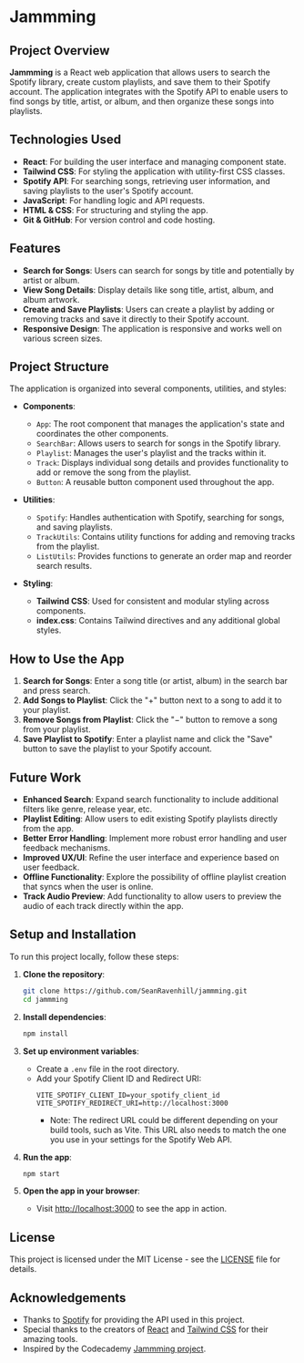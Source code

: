 # Jammming

## Project Overview

**Jammming** is a React web application that allows users to search the Spotify library, create custom playlists, and save them to their Spotify account. The application integrates with the Spotify API to enable users to find songs by title, artist, or album, and then organize these songs into playlists.

## Technologies Used

- **React**: For building the user interface and managing component state.
- **Tailwind CSS**: For styling the application with utility-first CSS classes.
- **Spotify API**: For searching songs, retrieving user information, and saving playlists to the user's Spotify account.
- **JavaScript**: For handling logic and API requests.
- **HTML & CSS**: For structuring and styling the app.
- **Git & GitHub**: For version control and code hosting.

## Features

- **Search for Songs**: Users can search for songs by title and potentially by artist or album.
- **View Song Details**: Display details like song title, artist, album, and album artwork.
- **Create and Save Playlists**: Users can create a playlist by adding or removing tracks and save it directly to their Spotify account.
- **Responsive Design**: The application is responsive and works well on various screen sizes.

## Project Structure

The application is organized into several components, utilities, and styles:

- **Components**: 
  - `App`: The root component that manages the application's state and coordinates the other components.
  - `SearchBar`: Allows users to search for songs in the Spotify library.
  - `Playlist`: Manages the user's playlist and the tracks within it.
  - `Track`: Displays individual song details and provides functionality to add or remove the song from the playlist.
  - `Button`: A reusable button component used throughout the app.

- **Utilities**:
  - `Spotify`: Handles authentication with Spotify, searching for songs, and saving playlists.
  - `TrackUtils`: Contains utility functions for adding and removing tracks from the playlist.
  - `ListUtils`: Provides functions to generate an order map and reorder search results.

- **Styling**:
  - **Tailwind CSS**: Used for consistent and modular styling across components.
  - **index.css**: Contains Tailwind directives and any additional global styles.

## How to Use the App

1. **Search for Songs**: Enter a song title (or artist, album) in the search bar and press search.
2. **Add Songs to Playlist**: Click the "+" button next to a song to add it to your playlist.
3. **Remove Songs from Playlist**: Click the "−" button to remove a song from your playlist.
4. **Save Playlist to Spotify**: Enter a playlist name and click the "Save" button to save the playlist to your Spotify account.

## Future Work

- **Enhanced Search**: Expand search functionality to include additional filters like genre, release year, etc.
- **Playlist Editing**: Allow users to edit existing Spotify playlists directly from the app.
- **Better Error Handling**: Implement more robust error handling and user feedback mechanisms.
- **Improved UX/UI**: Refine the user interface and experience based on user feedback.
- **Offline Functionality**: Explore the possibility of offline playlist creation that syncs when the user is online.
- **Track Audio Preview**: Add functionality to allow users to preview the audio of each track directly within the app.

## Setup and Installation

To run this project locally, follow these steps:

1. **Clone the repository**:
    ```bash
    git clone https://github.com/SeanRavenhill/jammming.git
    cd jammming
    ```

2. **Install dependencies**:
    ```bash
    npm install
    ```

3. **Set up environment variables**:
    - Create a `.env` file in the root directory.
    - Add your Spotify Client ID and Redirect URI:
        ```env
        VITE_SPOTIFY_CLIENT_ID=your_spotify_client_id
        VITE_SPOTIFY_REDIRECT_URI=http://localhost:3000
        ```
        - Note: The redirect URL could be different depending on your build tools, such as Vite. This URL also needs to match the one you use in your settings for the Spotify Web API.

4. **Run the app**:
    ```bash
    npm start
    ```

5. **Open the app in your browser**:
    - Visit [http://localhost:3000](http://localhost:3000) to see the app in action.

## License

This project is licensed under the MIT License - see the [LICENSE](https://github.com/git/git-scm.com/blob/main/MIT-LICENSE.txt) file for details.

## Acknowledgements

- Thanks to [Spotify](https://www.spotify.com) for providing the API used in this project.
- Special thanks to the creators of [React](https://reactjs.org) and [Tailwind CSS](https://tailwindcss.com) for their amazing tools.
- Inspired by the Codecademy [Jammming project](https://www.codecademy.com).
